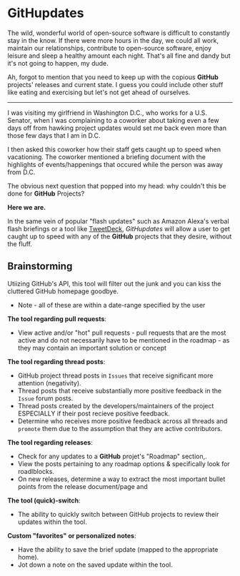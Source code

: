 # GitHupdates
The wild, wonderful world of open-source software is difficult to constantly stay in the know.  If there were more hours in the day, we could all work, maintain our relationships, contribute to open-source software, enjoy leisure and sleep a healthy amount each night.  That's all fine and dandy but it's not going to happen, my dude.

Ah, forgot to mention that you need to keep up with the copious __GitHub__ projects' releases and current state.  I guess you could include other stuff like eating and exercising but let's not get ahead of ourselves.

----

I was visiting my girlfriend in Washington D.C., who works for a U.S. Senator, when I was complaining to a coworker about taking even a few days off from hawking project updates would set me back even more than those few days that I am in D.C.

I then asked this coworker how their staff gets caught up to speed when vacationing.  The coworker mentioned a briefing document with the highlights of events/happenings that occured while the person was away from D.C.

The obvious next question that popped into my head:  why couldn't this be done for __GitHub__ Projects?

__Here we are.__

In the same vein of popular "flash updates" such as Amazon Alexa's verbal flash briefings or a tool like [TweetDeck](https://tweetdeck.twitter.com/), *GitHupdates* will allow a user to get caught up to speed with any of the __GitHub__ projects that they desire, without the fluff.

## Brainstorming
Utiizing GitHub's API, this tool will filter out the junk and you can kiss the cluttered GitHub homepage goodbye.
* Note - all of these are within a date-range specified by the user

__The tool regarding pull requests__:

- View active and/or "hot" pull requests - pull requests that are the most active and do not necessarily have to be mentioned in the roadmap - as they may contain an important solution or concept 

__The tool regarding thread posts__:

- GitHub project thread posts in `Issues` that receive significant more attention (negativity).
- Thread posts that receive substantially more positive feedback in the `Issue` forum posts.
- Thread posts created by the developers/maintainers of the project ESPECIALLY if their post recieve positive feedback.
- Determine who receives more positive feedback across all threads and `promote` them due to the assumption that they are active contributors.

__The tool regarding releases__:

- Check for any updates to a __GitHub__ projet's "Roadmap" section,.
- View the posts pertaining to any roadmap options & specifically look for roadlblocks.
- On new releases, determine a way to extract the most important bullet points from the release document/page and

__The tool (quick)-switch__:

- The ability to quickly switch between GitHub projects to review their updates within the tool.

__Custom "favorites" or personalized notes__:

- Have the ability to save the brief update (mapped to the appropriate home).
- Jot down a note on the saved update within the tool.

